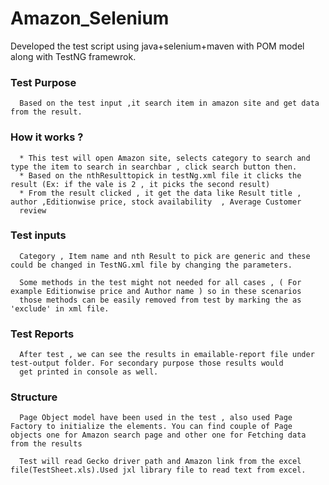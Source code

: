 # Amazon_Selenium

Developed the test script using java+selenium+maven with POM model along with TestNG framewrok.

### Test Purpose

      Based on the test input ,it search item in amazon site and get data from the result.

### How it works ? 

      * This test will open Amazon site, selects category to search and type the item to search in searchbar , click search button then.
      * Based on the nthResulttopick in testNg.xml file it clicks the result (Ex: if the vale is 2 , it picks the second result)
      * From the result clicked , it get the data like Result title , author ,Editionwise price, stock availability  , Average Customer       
      review
      
### Test inputs 
   
      Category , Item name and nth Result to pick are generic and these could be changed in TestNG.xml file by changing the parameters. 
      
      Some methods in the test might not needed for all cases , ( For example Editionwise price and Author name ) so in these scenarios    
      those methods can be easily removed from test by marking the as 'exclude' in xml file.
      
### Test Reports 

      After test , we can see the results in emailable-report file under test-output folder. For secondary purpose those results would 
      get printed in console as well.
      
### Structure 

      Page Object model have been used in the test , also used Page Factory to initialize the elements. You can find couple of Page objects one for Amazon search page and other one for Fetching data from the results 
      
      Test will read Gecko driver path and Amazon link from the excel file(TestSheet.xls).Used jxl library file to read text from excel.
